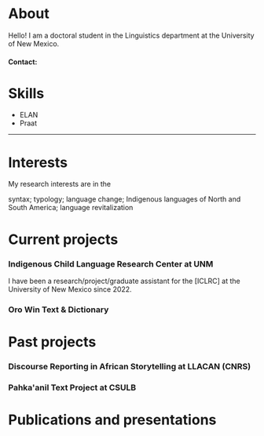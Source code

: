 # About
Hello! I am a doctoral student in the Linguistics department at the University of New Mexico.
#### Contact:
# Skills
* ELAN<br>
* Praat<br>
***
# Interests
My research interests are in the 

syntax; typology; language change; Indigenous languages of North and South America; language revitalization
# Current projects
### Indigenous Child Language Research Center at UNM
I have been a research/project/graduate assistant for the [ICLRC] at the University of New Mexico since 2022.

### Oro Win Text & Dictionary

# Past projects
### Discourse Reporting in African Storytelling at LLACAN (CNRS)  
### Pahka'anil Text Project at CSULB
# Publications and presentations
